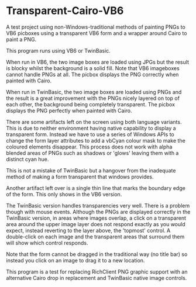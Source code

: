 # Transparent-Cairo-VB6

A test project using non-Windows-traditional methods of painting PNGs to VB6 picboxes using a transparent VB6 form and a wrapper around Cairo to paint a PNG.

This program runs using VB6 or TwinBasic.

When run in VB6, the two image boxes are loaded using JPGs but the result is blocky whilst the background is a solid fill. Note that VB6 imageboxes cannot handle PNGs at all. The picbox displays the PNG correctly when painted with Cairo.

When run in TwinBasic, the two image boxes are loaded using PNGs and the result is a great improvement with the PNGs nicely layered on top of each other, the background being completely transparent. The picbox displays the PNG perfectly when painted with Cairo.

There are some artifacts left on the screen using both language variants. This is due to neither environment having native capability to display a transparent form. Instead we have to use a series of Windows APIs to change the form layer attributes to add a vbCyan colour mask to make the coloured elements disappear. This process does not work with alpha blended areas of PNGs such as shadows or 'glows' leaving them with a distinct cyan hue. 

This is not a mistake of TwinBasic but a hangover from the inadequate method of making a form transparent that windows provides.

Another artifact left over is a single thin line that marks the boundary edge of the form. This only shows in the VB6 version.

The TwinBasic version handles transparencies very well. There is a problem though with mouse events. Although the PNGs are displayed correctly in the TwinBasic version, in areas where images overlap, a click on a transparent area around the upper image layer does not respond exactly as you would expect, instead reverting to the layer above, the 'topmost' control. A double-click on each image and the transparent areas that surround them will show which control responds.

Note that the form cannot be dragged in the traditional way (no title bar) so instead you click on an image to drag it to a new location. 

This program is a test for replacing RichClient PNG graphic support with an alternative Cairo drop in replacement and TwinBasic native image controls.

